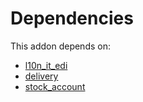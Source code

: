 # Dependencies

This addon depends on:

- [l10n_it_edi](https://github.com/bringout/oca-ocb-l10n_europe)
- [delivery](https://github.com/bringout/oca-ocb-warehouse)
- [stock_account](https://github.com/bringout/oca-ocb-accounting)
